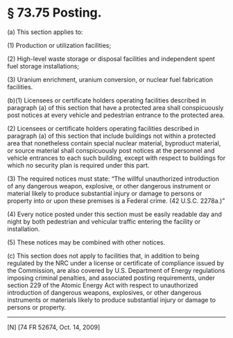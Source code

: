 # § 73.75   Posting.

(a) This section applies to:


(1) Production or utilization facilities;


(2) High-level waste storage or disposal facilities and independent spent fuel storage installations;


(3) Uranium enrichment, uranium conversion, or nuclear fuel fabrication facilities.


(b)(1) Licensees or certificate holders operating facilities described in paragraph (a) of this section that have a protected area shall conspicuously post notices at every vehicle and pedestrian entrance to the protected area.


(2) Licensees or certificate holders operating facilities described in paragraph (a) of this section that include buildings not within a protected area that nonetheless contain special nuclear material, byproduct material, or source material shall conspicuously post notices at the personnel and vehicle entrances to each such building, except with respect to buildings for which no security plan is required under this part.


(3) The required notices must state: “The willful unauthorized introduction of any dangerous weapon, explosive, or other dangerous instrument or material likely to produce substantial injury or damage to persons or property into or upon these premises is a Federal crime. (42 U.S.C. 2278a.)”


(4) Every notice posted under this section must be easily readable day and night by both pedestrian and vehicular traffic entering the facility or installation.


(5) These notices may be combined with other notices.


(c) This section does not apply to facilities that, in addition to being regulated by the NRC under a license or certificate of compliance issued by the Commission, are also covered by U.S. Department of Energy regulations imposing criminal penalties, and associated posting requirements, under section 229 of the Atomic Energy Act with respect to unauthorized introduction of dangerous weapons, explosives, or other dangerous instruments or materials likely to produce substantial injury or damage to persons or property.



---

[N] [74 FR 52674, Oct. 14, 2009]








